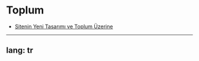 # Toplum

- [Sitenin Yeni Tasarımı ve Toplum Üzerine](/gönderiler/2024/03/tasarım-toplum)

---
lang: tr
---
